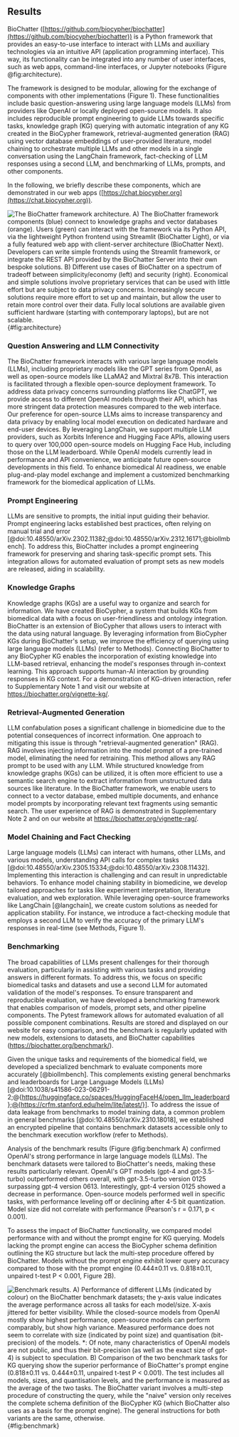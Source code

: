 ## Results

BioChatter ([https://github.com/biocypher/biochatter](https://github.com/biocypher/biochatter)) is a Python framework that provides an easy-to-use interface to interact with LLMs and auxiliary technologies via an intuitive API (application programming interface).
This way, its functionality can be integrated into any number of user interfaces, such as web apps, command-line interfaces, or Jupyter notebooks (Figure @fig:architecture).

The framework is designed to be modular, allowing for the exchange of components with other implementations (Figure 1).
These functionalities include basic question-answering using large language models (LLMs) from providers like OpenAI or locally deployed open-source models.
It also includes reproducible prompt engineering to guide LLMs towards specific tasks, knowledge graph (KG) querying with automatic integration of any KG created in the BioCypher framework, retrieval-augmented generation (RAG) using vector database embeddings of user-provided literature, model chaining to orchestrate multiple LLMs and other models in a single conversation using the LangChain framework, fact-checking of LLM responses using a second LLM, and benchmarking of LLMs, prompts, and other components.

In the following, we briefly describe these components, which are demonstrated in our web apps ([https://chat.biocypher.org](https://chat.biocypher.org)).

<!-- Figure 2 -->
![
**The BioChatter framework architecture.**
A) The BioChatter framework components (blue) connect to knowledge graphs and vector databases (orange).
Users (green) can interact with the framework via its Python API, via the lightweight Python frontend using Streamlit (BioChatter Light), or via a fully featured web app with client-server architecture (BioChatter Next).
Developers can write simple frontends using the Streamlit framework, or integrate the REST API provided by the BioChatter Server into their own bespoke solutions.
B) Different use cases of BioChatter on a spectrum of tradeoff between simplicity/economy (left) and security (right). 
Economical and simple solutions involve proprietary services that can be used with little effort but are subject to data privacy concerns.
Increasingly secure solutions require more effort to set up and maintain, but allow the user to retain more control over their data.
Fully local solutions are available given sufficient hardware (starting with contemporary laptops), but are not scalable.
](images/biochatter_architecture.png "Architecture"){#fig:architecture}

### Question Answering and LLM Connectivity

The BioChatter framework interacts with various large language models (LLMs), including proprietary models like the GPT series from OpenAI, as well as open-source models like LLaMA2 and Mixtral 8x7B.
This interaction is facilitated through a flexible open-source deployment framework.
To address data privacy concerns surrounding platforms like ChatGPT, we provide access to different OpenAI models through their API, which has more stringent data protection measures compared to the web interface.
Our preference for open-source LLMs aims to increase transparency and data privacy by enabling local model execution on dedicated hardware and end-user devices.
By leveraging LangChain, we support multiple LLM providers, such as Xorbits Inference and Hugging Face APIs, allowing users to query over 100,000 open-source models on Hugging Face Hub, including those on the LLM leaderboard.
While OpenAI models currently lead in performance and API convenience, we anticipate future open-source developments in this field.
To enhance biomedical AI readiness, we enable plug-and-play model exchange and implement a customized benchmarking framework for the biomedical application of LLMs.

### Prompt Engineering

LLMs are sensitive to prompts, the initial input guiding their behavior.
Prompt engineering lacks established best practices, often relying on manual trial and error [@doi:10.48550/arXiv.2302.11382;@doi:10.48550/arXiv.2312.16171;@biollmbench].
To address this, BioChatter includes a prompt engineering framework for preserving and sharing task-specific prompt sets.
This integration allows for automated evaluation of prompt sets as new models are released, aiding in scalability.

### Knowledge Graphs

Knowledge graphs (KGs) are a useful way to organize and search for information.
We have created BioCypher, a system that builds KGs from biomedical data with a focus on user-friendliness and ontology integration.
BioChatter is an extension of BioCypher that allows users to interact with the data using natural language.
By leveraging information from BioCypher KGs during BioChatter's setup, we improve the efficiency of querying using large language models (LLMs) (refer to Methods).
Connecting BioChatter to any BioCypher KG enables the incorporation of existing knowledge into LLM-based retrieval, enhancing the model's responses through in-context learning.
This approach supports human-AI interaction by grounding responses in KG context.
For a demonstration of KG-driven interaction, refer to Supplementary Note 1 and visit our website at https://biochatter.org/vignette-kg/.

### Retrieval-Augmented Generation

LLM confabulation poses a significant challenge in biomedicine due to the potential consequences of incorrect information.
One approach to mitigating this issue is through "retrieval-augmented generation" (RAG).
RAG involves injecting information into the model prompt of a pre-trained model, eliminating the need for retraining.
This method allows any RAG prompt to be used with any LLM.
While structured knowledge from knowledge graphs (KGs) can be utilized, it is often more efficient to use a semantic search engine to extract information from unstructured data sources like literature.
In the BioChatter framework, we enable users to connect to a vector database, embed multiple documents, and enhance model prompts by incorporating relevant text fragments using semantic search.
The user experience of RAG is demonstrated in Supplementary Note 2 and on our website at https://biochatter.org/vignette-rag/.

### Model Chaining and Fact Checking

Large language models (LLMs) can interact with humans, other LLMs, and various models, understanding API calls for complex tasks [@doi:10.48550/arXiv.2305.15334;@doi:10.48550/arXiv.2308.11432].
Implementing this interaction is challenging and can result in unpredictable behaviors.
To enhance model chaining stability in biomedicine, we develop tailored approaches for tasks like experiment interpretation, literature evaluation, and web exploration.
While leveraging open-source frameworks like LangChain [@langchain], we create custom solutions as needed for application stability.
For instance, we introduce a fact-checking module that employs a second LLM to verify the accuracy of the primary LLM's responses in real-time (see Methods, Figure 1).

### Benchmarking

The broad capabilities of LLMs present challenges for their thorough evaluation, particularly in assisting with various tasks and providing answers in different formats.
To address this, we focus on specific biomedical tasks and datasets and use a second LLM for automated validation of the model's responses.
To ensure transparent and reproducible evaluation, we have developed a benchmarking framework that enables comparison of models, prompt sets, and other pipeline components.
The Pytest framework allows for automated evaluation of all possible component combinations.
Results are stored and displayed on our website for easy comparison, and the benchmark is regularly updated with new models, extensions to datasets, and BioChatter capabilities (https://biochatter.org/benchmark/).

Given the unique tasks and requirements of the biomedical field, we developed a specialized benchmark to evaluate components more accurately [@biollmbench].
This complements existing general benchmarks and leaderboards for Large Language Models (LLMs) [@doi:10.1038/s41586-023-06291-2;@{https://huggingface.co/spaces/HuggingFaceH4/open_llm_leaderboard};@{https://crfm.stanford.edu/helm/lite/latest/}].
To address the issue of data leakage from benchmarks to model training data, a common problem in general benchmarks [@doi:10.48550/arXiv.2310.18018], we established an encrypted pipeline that contains benchmark datasets accessible only to the benchmark execution workflow (refer to Methods).

Analysis of the benchmark results (Figure @fig:benchmark A) confirmed OpenAI's strong performance in large language models (LLMs).
The benchmark datasets were tailored to BioChatter's needs, making these results particularly relevant.
OpenAI's GPT models (gpt-4 and gpt-3.5-turbo) outperformed others overall, with gpt-3.5-turbo version 0125 surpassing gpt-4 version 0613.
Interestingly, gpt-4 version 0125 showed a decrease in performance.
Open-source models performed well in specific tasks, with performance leveling off or declining after 4-5 bit quantization.
Model size did not correlate with performance (Pearson's r = 0.171, p < 0.001).

To assess the impact of BioChatter functionality, we compared model performance with and without the prompt engine for KG querying.
Models lacking the prompt engine can access the BioCypher schema definition outlining the KG structure but lack the multi-step procedure offered by BioChatter.
Models without the prompt engine exhibit lower query accuracy compared to those with the prompt engine (0.444±0.11 vs.
0.818±0.11, unpaired t-test P < 0.001, Figure 2B).

<!-- Figure 3 -->
![
**Benchmark results.**
A) Performance of different LLMs (indicated by colour) on the BioChatter benchmark datasets; the y-axis value indicates the average performance across all tasks for each model/size.
X-axis jittered for better visibility.
While the closed-source models from OpenAI mostly show highest performance, open-source models can perform comparably, but show high variance.
Measured performance does not seem to correlate with size (indicated by point size) and quantisation (bit-precision) of the models.
*: Of note, many characteristics of OpenAI models are not public, and thus their bit-precision (as well as the exact size of gpt-4) is subject to speculation.
B) Comparison of the two benchmark tasks for KG querying show the superior performance of BioChatter's prompt engine (0.818±0.11 vs. 0.444±0.11, unpaired t-test P < 0.001).
The test includes all models, sizes, and quantisation levels, and the performance is measured as the average of the two tasks.
The BioChatter variant involves a multi-step procedure of constructing the query, while the "naive" version only receives the complete schema definition of the BioCypher KG (which BioChatter also uses as a basis for the prompt engine).
The general instructions for both variants are the same, otherwise.
](images/biochatter_benchmark.png "Benchmark results"){#fig:benchmark}
